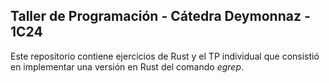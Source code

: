## Taller de Programación - Cátedra Deymonnaz - 1C24

Este repositorio contiene ejercicios de Rust y el TP individual que consistió en implementar una versión en Rust del comando *egrep*.
